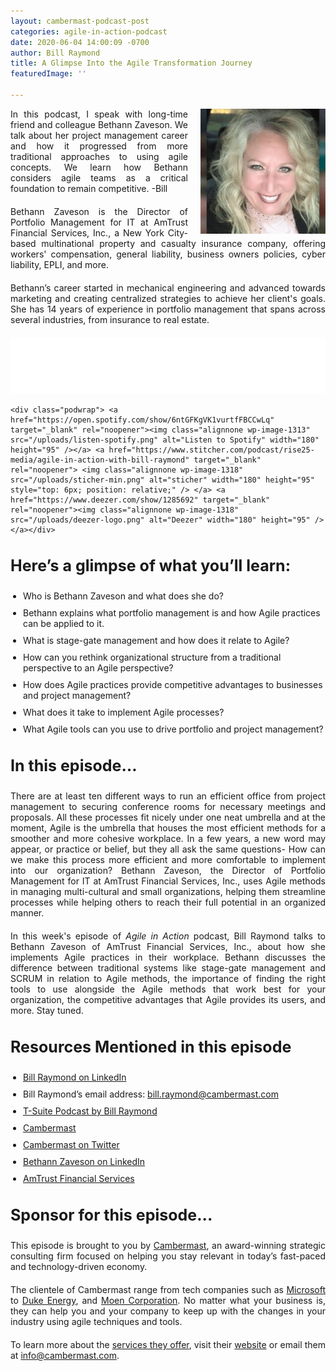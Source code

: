 ```yaml
---
layout: cambermast-podcast-post
categories: agile-in-action-podcast
date: 2020-06-04 14:00:09 -0700
author: Bill Raymond
title: A Glimpse Into the Agile Transformation Journey
featuredImage: ''

---
```

<img src="/uploads/bethann-zaveson.png" style="float:right;margin-left: 20px;" width="200"/> In this podcast, I speak with long-time friend and colleague Bethann Zaveson. We talk about her project management career and how it progressed from more traditional approaches to using agile concepts. We learn how Bethann considers agile teams as a critical foundation to remain competitive. -Bill
  
Bethann Zaveson is the Director of Portfolio Management for IT at AmTrust Financial Services, Inc., a New York City-based multinational property and casualty insurance company, offering workers' compensation, general liability, business owners policies, cyber liability, EPLI, and more.

Bethann’s career started in mechanical engineering and advanced towards marketing and creating centralized strategies to achieve her client's goals. She has 14 years of experience in portfolio management that spans across several industries, from insurance to real estate.

<iframe style="border: none" src="//html5-player.libsyn.com/embed/episode/id/14719565/height/90/theme/custom/thumbnail/yes/direction/backward/render-playlist/no/custom-color/87A93A/" height="90" width="100%" scrolling="no"  allowfullscreen webkitallowfullscreen mozallowfullscreen oallowfullscreen msallowfullscreen></iframe>

    <div class="podwrap"> <a href="https://open.spotify.com/show/6ntGFKgVK1vurtfFBCCwLq" target="_blank" rel="noopener"><img class="alignnone wp-image-1313" src="/uploads/listen-spotify.png" alt="Listen to Spotify" width="180" height="95" /></a> <a href="https://www.stitcher.com/podcast/rise25-media/agile-in-action-with-bill-raymond" target="_blank" rel="noopener"> <img class="alignnone wp-image-1318" src="/uploads/sticher-min.png" alt="sticher" width="180" height="95" style="top: 6px; position: relative;" /> </a> <a href="https://www.deezer.com/show/1285692" target="_blank" rel="noopener"><img class="alignnone wp-image-1318" src="/uploads/deezer-logo.png" alt="Deezer" width="180" height="95" /></a></div>

### **Here’s a glimpse of what you’ll learn:**

* Who is Bethann Zaveson and what does she do?
* Bethann explains what portfolio management is and how Agile practices can be applied to it.
* What is stage-gate management and how does it relate to Agile?
* How can you rethink organizational structure from a traditional perspective to an Agile perspective?
* How does Agile practices provide competitive advantages to businesses and project management?
* What does it take to implement Agile processes?
* What Agile tools can you use to drive portfolio and project management?

### **In this episode…**

There are at least ten different ways to run an efficient office from project management to securing conference rooms for necessary meetings and proposals. All these processes fit nicely under one neat umbrella and at the moment, Agile is the umbrella that houses the most efficient methods for a smoother and more cohesive workplace. In a few years, a new word may appear, or practice or belief, but they all ask the same questions- How can we make this process more efficient and more comfortable to implement into our organization? Bethann Zaveson, the Director of Portfolio Management for IT at AmTrust Financial Services, Inc., uses Agile methods in managing multi-cultural and small organizations, helping them streamline processes while helping others to reach their full potential in an organized manner.

In this week's episode of _Agile in Action_ podcast, Bill Raymond talks to Bethann Zaveson of AmTrust Financial Services, Inc., about how she implements Agile practices in their workplace. Bethann discusses the difference between traditional systems like stage-gate management and SCRUM in relation to Agile methods, the importance of finding the right tools to use alongside the Agile methods that work best for your organization, the competitive advantages that Agile provides its users, and more. Stay tuned.

### **Resources Mentioned in this episode**

* [Bill Raymond on LinkedIn](https://www.linkedin.com/in/williamraymond)
* Bill Raymond’s email address: [bill.raymond@cambermast.com](mailto:bill.raymond@cambermast.com)
* [T-Suite Podcast by Bill Raymond](http://techgenix.com/podcast/the-t-suite/)
* [Cambermast](https://www.cambermast.com/)
* [Cambermast on Twitter](https://twitter.com/cambermast?lang=en)
* [Bethann Zaveson on LinkedIn](https://www.linkedin.com/in/bethannzaveson)
* [AmTrust Financial Services](https://amtrustfinancial.com/)

### **Sponsor for this episode...**

This episode is brought to you by [Cambermast](https://www.cambermast.com/), an award-winning strategic consulting firm focused on helping you stay relevant in today’s fast-paced and technology-driven economy.

The clientele of Cambermast range from tech companies such as [Microsoft](https://www.microsoft.com/en-ph) to [Duke Energy](https://www.duke-energy.com/home), and [Moen Corporation](https://www.moen.com/about-moen/moen-offices). No matter what your business is, they can help you and your company to keep up with the changes in your industry using agile techniques and tools.

To learn more about the [services they offer](https://www.cambermast.com/services/), visit their [website](http://www.cambermast.com) or email them at [info@cambermast.com](mailto:info@cambermast.com).

<style>ul{list-style:disc;padding-left:20px;}p{text-align:justify;margin-bottom:20px;} ul li{margin-bottom:10px;}h3{font-size:25px;}/_.featured-image-section .featured-image-secondary-div{padding:20px;}.featured-image-secondary{display:none;}_*/</style>